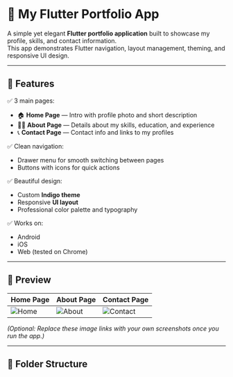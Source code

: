 # 🌟 My Flutter Portfolio App

A simple yet elegant **Flutter portfolio application** built to showcase my profile, skills, and contact information.  
This app demonstrates Flutter navigation, layout management, theming, and responsive UI design.

---

## 🚀 Features

✅ 3 main pages:
- 🏠 **Home Page** — Intro with profile photo and short description  
- 👨‍💻 **About Page** — Details about my skills, education, and experience  
- 📞 **Contact Page** — Contact info and links to my profiles  

✅ Clean navigation:
- Drawer menu for smooth switching between pages  
- Buttons with icons for quick actions  

✅ Beautiful design:
- Custom **Indigo theme**
- Responsive **UI layout**
- Professional color palette and typography  

✅ Works on:
- Android  
- iOS  
- Web (tested on Chrome)

---

## 📸 Preview

| Home Page | About Page | Contact Page |
|------------|-------------|--------------|
| ![Home](https://i.ibb.co/9H9xRVh/flutter-home.png) | ![About](https://i.ibb.co/9nPQxtL/flutter-about.png) | ![Contact](https://i.ibb.co/3jYVXLw/flutter-contact.png) |

*(Optional: Replace these image links with your own screenshots once you run the app.)*

---

## 🧱 Folder Structure

